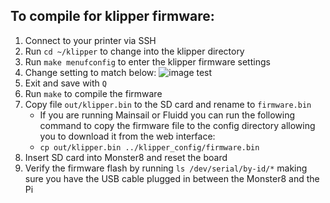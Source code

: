 
## To compile for klipper firmware:
1) Connect to your printer via SSH
2) Run `cd ~/klipper` to change into the klipper directory
3) Run `make menufconfig` to enter the klipper firmware settings
4) Change setting to match below:
![image test](Image/MKS%20Monster8%20setting.png?raw=true)
5) Exit and save with `Q`
6) Run `make` to compile the firmware
7) Copy file `out/klipper.bin` to the SD card and rename to `firmware.bin`
   - If you are running Mainsail or Fluidd you can run the following command to copy the firmware file to the config directory allowing you to download it from the web interface:
   - `cp out/klipper.bin ../klipper_config/firmware.bin`
9) Insert SD card into Monster8 and reset the board
10) Verify the firmware flash by running `ls /dev/serial/by-id/*` making sure you have the USB cable plugged in between the Monster8 and the Pi
